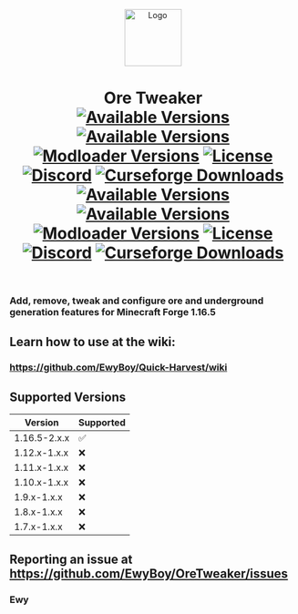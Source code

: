 <p align="center"><img src="https://media.forgecdn.net/avatars/35/543/635926311974223723.png" alt="Logo" width="100" height="100"></p>

<h1 align="center">Ore Tweaker
	<br>
		<a href="https://www.curseforge.com/minecraft/mc-mods/ore-tweaker/files">
		    <img src="https://img.shields.io/badge/Supported%20Versions-MC%201.16-00c756?style=for-the-badge" alt="Available Versions"></a>
		<a href="https://www.curseforge.com/minecraft/mc-mods/ore-tweaker/files">
		    <img src="https://img.shields.io/badge/Available%20for-MC%201.7,%201.8,%201.9,%201.10,%201.11,%201.12,%201.16-c70039?style=for-the-badge" alt="Available Versions"></a>
		<a href="https://www.curseforge.com/minecraft/mc-mods/ore-tweaker/files">
		    <img src="https://img.shields.io/badge/Available%20for-FORGE-0669ba?style=for-the-badge" alt="Modloader Versions"></a>
		<a href="https://github.com/EwyBoy/OreTweaker/blob/master/LICENSE.txt">
		    <img src="https://img.shields.io/github/license/EwyBoy/OreTweaker?style=for-the-badge&color=900c3f" alt="License"></a>
		<a href="https://discord.gg/eAsSV8dXX2">
		    <img src="https://img.shields.io/discord/305535757441826817?color=5261f8&label=Discord&logoColor=1d3367&style=for-the-badge" alt="Discord"></a>
		<a href="https://www.curseforge.com/minecraft/mc-mods/ore-tweaker">
		    <img src="https://cf.way2muchnoise.eu/full_242436_downloads.svg" alt="Curseforge Downloads">
		</a>
        <a href="https://www.curseforge.com/minecraft/mc-mods/ore-tweaker/files">
            <img src="https://img.shields.io/badge/Supported%20Versions-MC%201.16-00c756?style=for-the-badge" alt="Available Versions"></a>
        <a href="https://www.curseforge.com/minecraft/mc-mods/ore-tweaker/files">
            <img src="https://img.shields.io/badge/Available%20for-MC%201.7,%201.8,%201.9,%201.10,%201.11,%201.12,%201.16-c70039?style=for-the-badge" alt="Available Versions"></a>
        <a href="https://www.curseforge.com/minecraft/mc-mods/ore-tweaker/files">
            <img src="https://img.shields.io/badge/Available%20for-FORGE-0669ba?style=for-the-badge" alt="Modloader Versions"></a>
        <a href="https://github.com/EwyBoy/OreTweaker/blob/master/LICENSE.txt">
            <img src="https://img.shields.io/github/license/EwyBoy/OreTweaker?style=for-the-badge&color=900c3f" alt="License"></a>
        <a href="https://discord.gg/eAsSV8dXX2">
            <img src="https://img.shields.io/discord/305535757441826817?color=5261f8&label=Discord&logoColor=1d3367&style=for-the-badge" alt="Discord"></a>
        <a href="https://www.curseforge.com/minecraft/mc-mods/ore-tweaker">
            <img src="https://cf.way2muchnoise.eu/full_242436_downloads.svg" alt="Curseforge Downloads"></a><br>
    <br>
</h1>

### Add, remove, tweak and configure ore and underground generation features for Minecraft Forge 1.16.5

## Learn how to use at the wiki:
### https://github.com/EwyBoy/Quick-Harvest/wiki

## Supported Versions

|    Version   |      Supported     |
| ------------ | ------------------ |
| 1.16.5-2.x.x | :white_check_mark: |
| 1.12.x-1.x.x | :x:                |
| 1.11.x-1.x.x | :x:                |
| 1.10.x-1.x.x | :x:                |
|  1.9.x-1.x.x | :x:                |
|  1.8.x-1.x.x | :x:                |
|  1.7.x-1.x.x | :x:                |


## Reporting an issue at https://github.com/EwyBoy/OreTweaker/issues


### Ewy 
